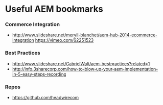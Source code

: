 # Useful AEM bookmarks


### Commerce Integration 
* http://www.slideshare.net/meryll-blanchet/aem-hub-2014-ecommerce-integration https://vimeo.com/62251523

### Best Practices 
* http://www.slideshare.net/GabrielWalt/aem-bestpractices?related=1
* http://info.3sharecorp.com/how-to-blow-up-your-aem-implementation-in-5-easy-steps-recording

### Repos 
* https://github.com/headwirecom
